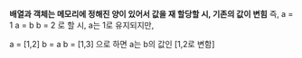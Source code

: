**배열과 객체는 메모리에 정해진 양이 있어서 값을 재 할당할 시, 기존의 값이 변힘**
즉, 
a = 1
a = b
b = 2 로 할 시, a는 1로 유지되지만, 

a = [1,2]
b = a
b = [1,3] 으로 하면 a는 b의 값인 [1,2로 변함]